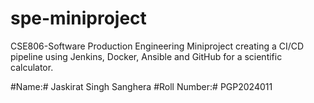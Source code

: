 # spe-miniproject
CSE806-Software Production Engineering Miniproject creating a CI/CD pipeline using Jenkins, Docker, Ansible and GitHub for a scientific calculator.

#Name:# Jaskirat Singh Sanghera
#Roll Number:# PGP2024011
